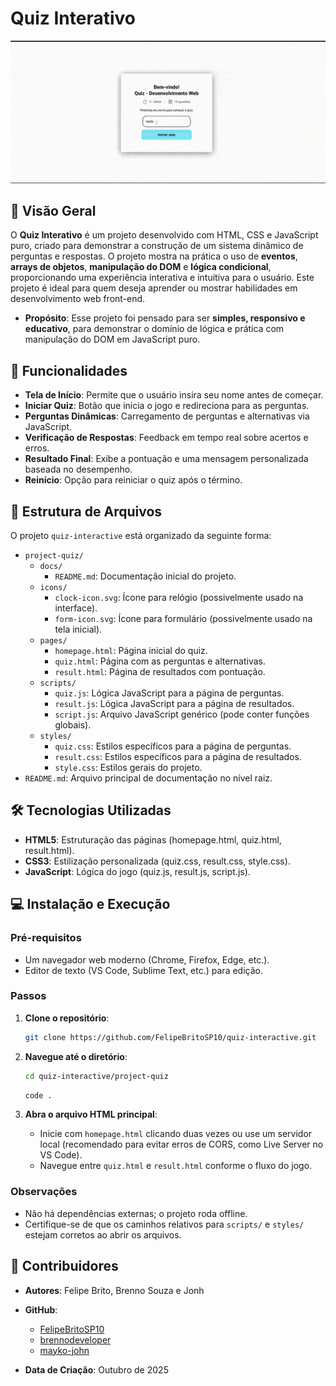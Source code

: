 # Quiz Interativo

![preview](./preview-quiz.gif)

## 📝 Visão Geral
O **Quiz Interativo** é um projeto desenvolvido com HTML, CSS e JavaScript puro, criado para demonstrar a construção de um sistema dinâmico de perguntas e respostas. 
O projeto mostra na prática o uso de **eventos**, **arrays de objetos**, **manipulação do DOM** e **lógica condicional**, proporcionando uma experiência interativa e intuitiva para o usuário. Este projeto é ideal para quem deseja aprender ou mostrar habilidades em desenvolvimento web front-end.

- **Propósito**: Esse projeto foi pensado para ser **simples, responsivo e educativo**, para demonstrar o domínio de lógica e prática com manipulação do DOM em JavaScript puro.

## 🚀 Funcionalidades

- **Tela de Início**: Permite que o usuário insira seu nome antes de começar.
- **Iniciar Quiz**: Botão que inicia o jogo e redireciona para as perguntas.
- **Perguntas Dinâmicas**: Carregamento de perguntas e alternativas via JavaScript.
- **Verificação de Respostas**: Feedback em tempo real sobre acertos e erros.
- **Resultado Final**: Exibe a pontuação e uma mensagem personalizada baseada no desempenho.
- **Reinício**: Opção para reiniciar o quiz após o término.

## 📂 Estrutura de Arquivos

O projeto `quiz-interactive` está organizado da seguinte forma:

- `project-quiz/`
  - `docs/`
    - `README.md`: Documentação inicial do projeto.
  - `icons/`
    - `clock-icon.svg`: Ícone para relógio (possivelmente usado na interface).
    - `form-icon.svg`: Ícone para formulário (possivelmente usado na tela inicial).
  - `pages/`
    - `homepage.html`: Página inicial do quiz.
    - `quiz.html`: Página com as perguntas e alternativas.
    - `result.html`: Página de resultados com pontuação.
  - `scripts/`
    - `quiz.js`: Lógica JavaScript para a página de perguntas.
    - `result.js`: Lógica JavaScript para a página de resultados.
    - `script.js`: Arquivo JavaScript genérico (pode conter funções globais).
  - `styles/`
    - `quiz.css`: Estilos específicos para a página de perguntas.
    - `result.css`: Estilos específicos para a página de resultados.
    - `style.css`: Estilos gerais do projeto.
- `README.md`: Arquivo principal de documentação no nível raiz.

## 🛠️ Tecnologias Utilizadas

- **HTML5**: Estruturação das páginas (homepage.html, quiz.html, result.html).
- **CSS3**: Estilização personalizada (quiz.css, result.css, style.css).
- **JavaScript**: Lógica do jogo (quiz.js, result.js, script.js).

## 💻 Instalação e Execução

### Pré-requisitos
- Um navegador web moderno (Chrome, Firefox, Edge, etc.).
- Editor de texto (VS Code, Sublime Text, etc.) para edição.

### Passos
1. **Clone o repositório**:
   ```bash
   git clone https://github.com/FelipeBritoSP10/quiz-interactive.git
   ```
2. **Navegue até o diretório**:
   ```bash
   cd quiz-interactive/project-quiz
   ```
   ```bash
   code .
   ```

3. **Abra o arquivo HTML principal**:
   - Inicie com `homepage.html` clicando duas vezes ou use um servidor local (recomendado para evitar erros de CORS, como Live Server no VS Code).
   - Navegue entre `quiz.html` e `result.html` conforme o fluxo do jogo.

### Observações
- Não há dependências externas; o projeto roda offline.
- Certifique-se de que os caminhos relativos para `scripts/` e `styles/` estejam corretos ao abrir os arquivos.

## 🤝 Contribuidores

- **Autores**: 
Felipe Brito, Brenno Souza e Jonh
- **GitHub**: 
   - [FelipeBritoSP10](https://github.com/FelipeBritoSP10)
   - [brennodeveloper](https://github.com/brennodeveloper)
   - [mayko-john](https://github.com/mayko-john)

- **Data de Criação**: Outubro de 2025
